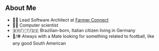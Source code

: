 ## About Me

- 👨‍💻 Lead Software Architect at [Farmer Connect](https://github.com/farmerconnect)
- 👨‍🔬 Computer scientist
- 🇧🇷/🇮🇹/🇩🇪 Brazilian-born, Italian citizen living in Germany
- 🧉/⚽ Always with a Mate looking for something related to football, like any good South American
